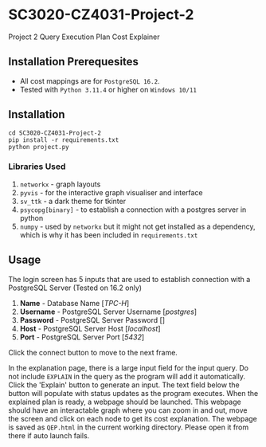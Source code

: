 # SC3020-CZ4031-Project-2
Project 2 Query Execution Plan Cost Explainer

## Installation Prerequesites
- All cost mappings are for `PostgreSQL 16.2`.
- Tested with `Python 3.11.4` or higher on `Windows 10/11`

## Installation
```
cd SC3020-CZ4031-Project-2
pip install -r requirements.txt
python project.py
```

### Libraries Used
1. `networkx` - graph layouts
2. `pyvis` - for the interactive graph visualiser and interface
3. `sv_ttk` - a dark theme for tkinter
4. `psycopg[binary]` - to establish a connection with a postgres server in python
5. `numpy` - used by `networkx` but it might not get installed as a dependency, which is why it has been included in `requirements.txt `

## Usage
The login screen has 5 inputs that are used to establish connection with a PostgreSQL Server (Tested on 16.2 only)

1. **Name** - Database Name [*TPC-H*]
2. **Username** - PostgreSQL Server Username [*postgres*]
3. **Password** - PostgreSQL Server Password []
4. **Host** - PostgreSQL Server Host [*localhost*]
4. **Port** - PostgreSQL Server Port [*5432*]

Click the connect button to move to the next frame.

In the explanation page, there is a large input field for the input query. Do not include `EXPLAIN` in the query as the program will add it automatically. Click the 'Explain' button to generate an input. The text field below the button will populate with status updates as the program executes. When the explained plan is ready, a webpage should be launched. This webpage should have an interactable graph where you can zoom in and out, move the screen and click on each node to get its cost explanation. The webpage is saved as `QEP.html` in the current working directory. Please open it from there if auto launch fails. 